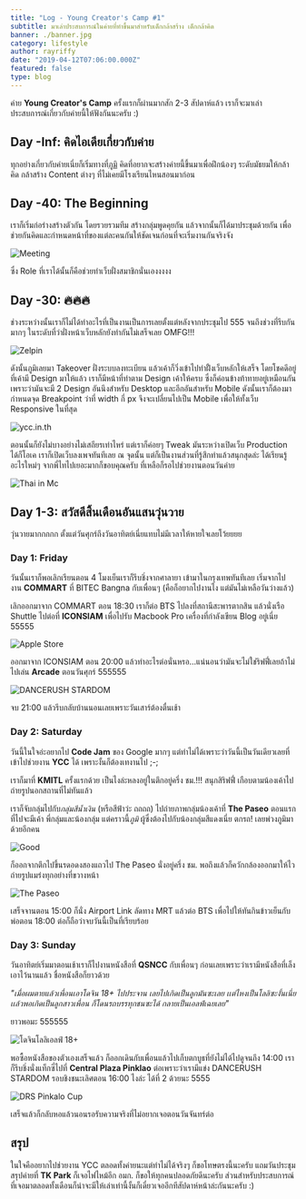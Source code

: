 ```yaml
---
title: "Log - Young Creator's Camp #1"
subtitle: มาเล่าประสบการณ์ในค่ายที่ทำขึ้นมาสำหรับเด็กกล้าสร้าง เด็กกล้าคิด
banner: ./banner.jpg
category: lifestyle
author: rayriffy
date: "2019-04-12T07:06:00.000Z"
featured: false
type: blog
---
```


ค่าย **Young Creator's Camp** ครั้งแรกก็ผ่านมากสัก 2-3 สัปดาห์แล้ว เราก็จะมาเล่าประสบการณ์เกี่ยวกับค่ายนี้ให้ฟังกันนะครับ :)

## Day -Inf: คิดไอเดียเกี่ยวกับค่าย

ทุกอย่างเกี่ยวกับค่ายเนี่ยก็เริ่มทางที่[ภูมิ](https://facebook.com/phoomparin.mano) คิดที่อยากจะสร้างค่ายนี้ขึ้นมาเพื่อฝึกน้องๆ ระดับมัธยมให้กล้าคิด กล้าสร้าง Content ต่างๆ ที่ไม่เคยมีโรงเรียนไหนสอนมาก่อน

## Day -40: The Beginning

เราก็เริ่มก่อร่างสร้างตัวกัน โดยรวยรวมทีม สร้างกลุ่มพูดคุยกัน แล้วจากนั้นก็ได้มาประชุมด้วยกัน เพื่อช่วยกันคิดและกำหนดหน้าที่ของแต่ละคนกันให้ชัดเจนก่อนที่จะเริ่มงานกันจริงจัง

![Meeting](IMG_1882.jpg)

ซึ่ง Role ที่เราได้นั้นก็คือช่วยทำเว็บฝั่งสมาชิกนั่นเองงงงง

## Day -30: 🔥🔥🔥

ช่วงระหว่างนั้นเราก็ไม่ได้ทำอะไรที่เป็นงานเป็นการเลยตั้งแต่หลังจากประชุมไป 555 จนถึงช่วงที่รีบกันมากๆ ในระดับที่ว่าฝั่งหน้าเว็บหลักยังทำกันไม่เสร็จเลย OMFG!!!

![Zelpin](screenshot.png)

ดังนั้นภูมิเลยมา Takeover ฝั่งระบบลงทะเบียน แล้วเค้าก็วิ่งเข้าไปทำฝั้่งเว็บหลักให้เสร็จ โดยโชคดีอยู่ที่เค้ามี Design มาให้แล้ว เราก็มีหน้าที่ทำตาม Design เค้าให้ครบ ซึ่งก็ค่อนข้างท้าทายอยู่เหมือนกัน เพราะว่ามันจะมี 2 Design อันนึงสำหรับ Desktop และอีกอันสำหรับ Mobile ดังนั้นเราก็ต้องมากำหนดจุด Breakpoint ว่าที่ width กี่ px จึงจะเปลี่ยนไปเป็น Mobile เพื่อให้ทั้งเว็บ Responsive ในที่สุด

![ycc.in.th](Homepage-375w.png)

ตอนนั้นก็ยังไม่บางอย่างไม่เสถียรเท่าไหร่ แต่เราก็ค่อยๆ Tweak มันระหว่างเปิดเว็บ Production ได้ก็โอเค เราก็เปิดเว็บลงเพจทันทีเลย ณ จุดนั้น แต่ก็เป็นงานส่วนที่รู้สึกทำแล้วสนุกสุดล่ะ ได้เรียนรู้อะไรใหม่ๆ จากพี่ไทไปเยอะมากก็ขอบคุณครับ ที่เหลือก็รอไปช่วยงานตอนวันค่าย

![Thai in Mc](./thumb_3d4.jpg)

## Day 1-3: สวัสดีสิ้นเดือนอันแสนวุ่นวาย

วุ่นวายมากกกกก ตั้งแต่วันศุกร์ถึงวันอาทิตย์เนี่ยแทบไม่มีเวลาให้หายใจเลยโว้ยยยย

### Day 1: Friday

วันนั้นเราก็พอเลิกเรียนตอน 4 โมงเย็นเราก็รีบชิ่งจากศาลายา เข้ามาในกรุงเทพทันทีเลย เริ่มจากไปงาน **COMMART** ที่ BITEC Bangna กับเพื่อนๆ (คือก็อยากไปงานไง แต่มันไม่เหลือวันว่างแล้ว)

เลิกออกมาจาก COMMART ตอน 18:30 เราก็ต่อ BTS ไปลงที่สถานีสะพารตากสิน แล้วนั่งเรือ Shuttle ไปต่อที่ **ICONSIAM** เพื่อไปรับ Macbook Pro เครื่องที่กำลังเขียน Blog อยู่เนี่ย 55555

![Apple Store](./IMG_3012.jpg)

ออกมาจาก ICONSIAM ตอน 20:00 แล้วทำอะไรต่อนั่นหรอ...แน่นอนว่ามันจะไม่ใช่ริฟฟี่เลยถ้าไม่ไปเล่น **Arcade** ตอนวันศุกร์ 555555

![DANCERUSH STARDOM](./IMG_3020.jpg)

จบ 21:00 แล้วรีบกลับบ้านนอนเลยเพราะวันเสาร์ต้องตื่นเช้า

### Day 2: Saturday

วันนี้ในใจอ่ะอยากไป **Code Jam** ของ Google มากๆ แต่ทำไม่ได้เพราะว่าวันนี้เป็นวันเดียวเลยที่เข้าไปช่วยงาน **YCC** ได้ เพราะงั้นก็ต้องเทงานไป ;-;

เราก็มาที่ **KMITL** ครั้งแรกด้วย เป็นไงล่ะหลงอยู่ในตึกอยู่ครึ่ง ชม.!!! สนุกสิริฟฟี่ เกือบตามน้องเค้าไปถ่ายรูปนอกสถานที่ไม่ทันแล้ว

เราก็จับกลุ่มไปกับ*กลุ่มสีน้ำเงิน* (หรือสีฟ้าว่ะ ถถถถ) ไปถ่ายภาพกลุ่มน้องเค้าที่ **The Paseo** ตอนแรกที่ไปจะมีเค้า พี่กลุ่มและน้องกลุ่ม แต่คราวนี้*ภูมิ* ผู้ซึ่งต้องไปกับน้องกลุ่มสีแดงเนี่ย ตกรถ! เลยพ่วงภูมิมาด้วยอีกคน

![Good](./IMG_2666.jpg)

ก็ออกจากตึกไปขึ้นรดอดงสองแถวไป The Paseo นั่งอยู่ครึ่ง ชม. พอถึงแล้วก็ควักกล้องออกมาให้ไว ถ่ายรูปแมร่งทุกอย่างที่ขวางหน้า

![The Paseo](./IMG_3022.jpg)

เสร็จจานตอน 15:00 ก็นั่ง Airport Link ลัดทาง MRT แล้วต่อ BTS เพื่อไปให้ทันกินข้าวเย็นกับพ่อตอน 18:00 ต่อก็ถือว่าจบวันนี้เป็นที่เรียบร้อย

### Day 3: Sunday

วันอาทิตย์เริ่มมาตอนเช้าเราก็ไปงานหนังสือที่ **QSNCC** กับเพื่อนๆ ก่อนเลยเพราะว่าเรามีหนังสือที่เล็งเอาไว้นานแล้ว ชื่อหนังสือก็ยาวด้วย

*"เมื่อผมตายแล้วเพื่อนเอาโดจิน 18+ ไปประจาน เลยไปเกิดเป็นลูกมันซะเลย เเต่ไหงเป็นโลลิซะงั้นเนี่ย เเล้วพอเกิดเป็นลูกสาวเพื่อน ก็โดนรถบรรทุกชนซะได้ กลายเป็นเอลฟ์เฉยเลย"*

ยาวพอมะ 555555

![โดจินโลลิเอลฟ์ 18+](./IMG_3043.jpg)

พอซื้อหนังสือของตัวเองเสร็จแล้ว ก็ออกเดินกับเพื่อนแล้วไปเก็บตกบูธที่ยังไม่ได้ไปดูจนถึง 14:00 เราก็รีบชิ่งนั่งแท็กซี่ไปที่ **Central Plaza Pinklao** ต่อเพราะว่าเรามีแข่ง DANCERUSH STARDOM รอบชิงชนะเลิศตอน 16:00 ไงล่ะ ได้ที่ 2 ด้วยนะ 5555

![DRS Pinkalo Cup](./drs.jpg)

เสร็จแล้วก็กลับหอแล้วนอนรอรับความจริงที่ไม่อยากเจอตอนวันจันทร์ต่อ

## สรุป

ในใจคืออยากไปช่วยงาน YCC ตลอดทั้งค่ายนะแต่ทำไม่ได้จริงๆ ก็ขอโทษตรงนี้นะครับ แถมวันประชุมสรุปค่ายที่ **TK Park** ก็เจอไฟไหม้อีก อมก. ก็ขอให้ทุกคนปลอดภัยดีนะครับ ส่วนสำหรับประสบการณ์ที่เจอมาตลอดทั้งเดือนก็น่าจะมีให้เล่าเท่านี้งั้นก็เดี๋ยวเจออีกทีสัปดาห์หน้าล่ะกันนะครับ :)
